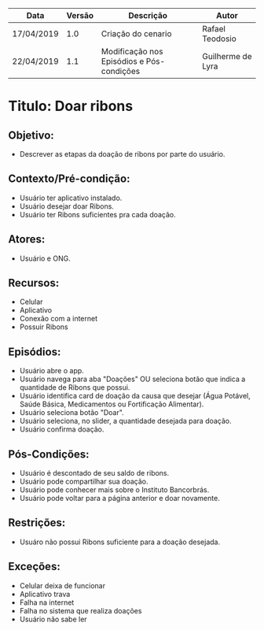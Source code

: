 | Data       | Versão | Descrição                                 | Autor             |
| ---------- | ------ | ----------------------------------------- | ----------------- |
| 17/04/2019 | 1.0    | Criação do cenario                        | Rafael Teodosio   |
| 22/04/2019 | 1.1    | Modificação nos Episódios e Pós-condições | Guilherme de Lyra |

# Titulo: Doar ribons

## Objetivo: 

- Descrever as etapas da doação de ribons por parte do usuário.

## Contexto/Pré-condição:

- Usuário ter aplicativo instalado.
- Usuário desejar doar Ribons.
- Usuário ter Ribons suficientes pra cada doação.

## Atores:

- Usuário e ONG.

## Recursos:

- Celular
- Aplicativo
- Conexão com a internet
- Possuir Ribons

## Episódios:

- Usuário abre o app.
- Usuário navega para aba "Doações" OU seleciona botão que indica a quantidade de Ribons que possui.
- Usuário identifica card de doação da causa que desejar (Água Potável, Saúde Básica, Medicamentos ou Fortificação Alimentar).
- Usuário seleciona botão "Doar".
- Usuário seleciona, no slider, a quantidade desejada para doação.
- Usuário confirma doação.

## Pós-Condições:

- Usuário é descontado de seu saldo de ribons.
- Usuário pode compartilhar sua doação.
- Usuário pode conhecer mais sobre o Instituto Bancorbrás.
- Usuário pode voltar para a página anterior e doar novamente.

## Restrições:

- Usuáro não possui Ribons suficiente para a doação desejada.
 
## Exceções:

- Celular deixa de funcionar
- Aplicativo trava
- Falha na internet
- Falha no sistema que realiza doações
- Usuário não sabe ler
